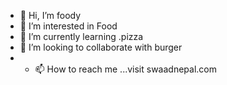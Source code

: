 - 👋 Hi, I’m foody
- 👀 I’m interested in Food
- 🌱 I’m currently learning .pizza
- 💞️ I’m looking to collaborate with burger
- - 📫 How to reach me ...visit swaadnepal.com

<!---
swaadnepal/swaadnepal is a ✨ special ✨ repository because its `README.md` (this file) appears on your GitHub profile.
You can click the Preview link to take a look at your changes.
--->
